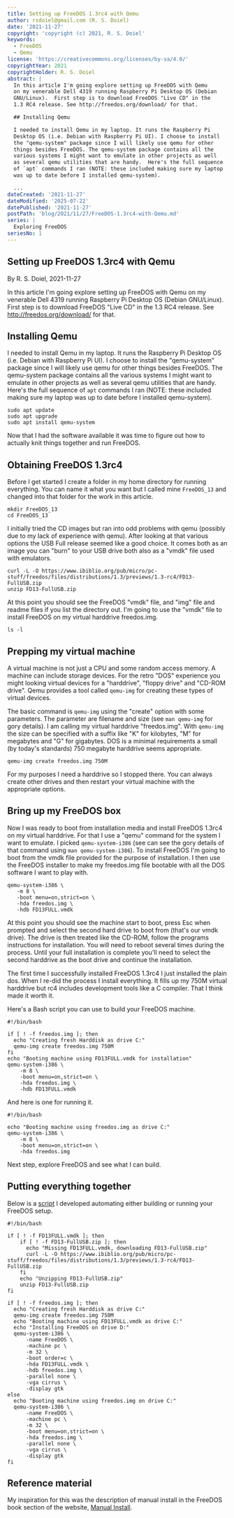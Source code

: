 ```yaml
---
title: Setting up FreeDOS 1.3rc4 with Qemu
author: rsdoiel@gmail.com (R. S. Doiel)
date: '2021-11-27'
copyright: 'copyright (c) 2021, R. S. Doiel'
keywords:
  - FreeDOS
  - Qemu
license: 'https://creativecommons.org/licenses/by-sa/4.0/'
copyrightYear: 2021
copyrightHolder: R. S. Doiel
abstract: |
  In this article I'm going explore setting up FreeDOS with Qemu
  on my venerable Dell 4319 running Raspberry Pi Desktop OS (Debian
  GNU/Linux).  First step is to download FreeDOS "Live CD" in the
  1.3 RC4 release. See http://freedos.org/download/ for that.

  ## Installing Qemu

  I needed to install Qemu in my laptop. It runs the Raspberry Pi
  Desktop OS (i.e. Debian with Raspberry Pi UI). I choose to install
  the "qemu-system" package since I will likely use qemu for other
  things besides FreeDOS. The qemu-system package contains all the
  various systems I might want to emulate in other projects as well
  as several qemu utilities that are handy.  Here's the full sequence
  of `apt` commands I ran (NOTE: these included making sure my laptop
  was up to date before I installed qemu-system).

  ...
dateCreated: '2021-11-27'
dateModified: '2025-07-22'
datePublished: '2021-11-27'
postPath: 'blog/2021/11/27/FreeDOS-1.3rc4-with-Qemu.md'
series: |
  Exploring FreeDOS
seriesNo: 1
---
```


Setting up FreeDOS 1.3rc4 with Qemu
-----------------------------------

By R. S. Doiel, 2021-11-27

In this article I'm going explore setting up FreeDOS with Qemu
on my venerable Dell 4319 running Raspberry Pi Desktop OS (Debian
GNU/Linux).  First step is to download FreeDOS "Live CD" in the
1.3 RC4 release. See http://freedos.org/download/ for that.

Installing Qemu
---------------

I needed to install Qemu in my laptop. It runs the Raspberry Pi
Desktop OS (i.e. Debian with Raspberry Pi UI). I choose to install
the "qemu-system" package since I will likely use qemu for other
things besides FreeDOS. The qemu-system package contains all the
various systems I might want to emulate in other projects as well
as several qemu utilities that are handy.  Here's the full sequence
of `apt` commands I ran (NOTE: these included making sure my laptop
was up to date before I installed qemu-system).

~~~
sudo apt update
sudo apt upgrade
sudo apt install qemu-system
~~~

Now that I had the software available it was time to figure out
how to actually knit things together and run FreeDOS.


Obtaining FreeDOS 1.3rc4
------------------------

Before I get started I create a folder in my home directory
for running everything. You can name it what you want
but I called mine `FreeDOS_13` and changed into that folder
for the work in this article.

~~~
mkdir FreeDOS_13
cd FreeDOS_13
~~~

I initially tried the CD images but ran into odd problems with
qemu (possibly due to my lack of experience with qemu).
After looking at that various options the USB Full release
seemed like a good choice. It comes both as an image you can
"burn" to your USB drive both also as a "vmdk" file used with
emulators.

~~~
curl -L -O https://www.ibiblio.org/pub/micro/pc-stuff/freedos/files/distributions/1.3/previews/1.3-rc4/FD13-FullUSB.zip
unzip FD13-FullUSB.zip
~~~

At this point you should see the FreeDOS "vmdk" file, and "img" file and readme files if you list the directory out. I'm going to use the "vmdk" file to install FreeDOS on my virtual harddrive freedos.img.

~~~
ls -l 
~~~

Prepping my virtual machine
---------------------------

A virtual machine is not just a CPU and some random
access memory. A machine can include storage devices. For
the retro "DOS" experience you might looking virtual devices
for a "harddrive", "floppy drive" and "CD-ROM drive". 
Qemu provides a tool called `qemu-img` for creating 
these types of virtual devices.

The basic command is `qemu-img` using the "create" option with
some parameters.  The parameter are filename and size (see
`man qemu-img` for gory details). I am calling my virtual
harddrive "freedos.img".  With `qemu-img` the size can be
specified with a suffix like "K" for kilobytes,  "M" for
megabytes and "G" for gigabytes. DOS is a minimal requirements
a small (by today's standards) 750 megabyte harddrive seems
appropriate.

~~~
qemu-img create freedos.img 750M
~~~

For my purposes I need a harddrive so I stopped there. You
can always create other drives and then restart your virtual
machine with the appropriate options.

Bring up my FreeDOS box
-----------------------

Now I was ready to boot from installation media and install
FreeDOS 1.3rc4 on my virtual harddrive.  For that I
use a "qemu" command for the system I want to emulate.
I picked `qemu-system-i386` (see can see
the gory details of that command using `man qemu-system-i386`).
To install FreeDOS I'm going to boot from the vmdk file 
provided for the purpose of installation. I then use the FreeDOS
installer to make my freedos.img file bootable with all the
DOS software I want to play with.

~~~
qemu-system-i386 \
   -m 8 \
   -boot menu=on,strict=on \
   -hda freedos.img \
   -hdb FD13FULL.vmdk
~~~

At this point you should see the machine start to boot, press Esc
when prompted and select the second hard drive to boot from (that's
our vmdk drive).  The drive is then treated like the CD-ROM, follow
the programs instructions for installation. You will need to reboot
several times during the process. Until your full installation is
complete you'll need to select the second harddrive as the boot drive
and continue the installation.

The first time I successfully installed FreeDOS 1.3rc4 I just installed
the plain dos. When I re-did the process I install everything. It
fills up my 750M virtual harddrive but rc4 includes development tools
like a C compiler.  That I think made it worth it.

Here's a Bash script you can use to build your FreeDOS machine.

~~~
#!/bin/bash

if [ ! -f freedos.img ]; then
  echo "Creating fresh Harddisk as drive C:"
  qemu-img create freedos.img 750M
fi
echo "Booting machine using FD13FULL.vmdk for installation"
qemu-system-i386 \
    -m 8 \
    -boot menu=on,strict=on \
    -hda freedos.img \
    -hdb FD13FULL.vmdk
~~~

And here is one for running it.

~~~
#!/bin/bash

echo "Booting machine using freedos.img as drive C:"
qemu-system-i386 \
    -m 8 \
    -boot menu=on,strict=on \
    -hda freedos.img
~~~

Next step, explore FreeDOS and see what I can build.

Putting everything together
---------------------------

Below is a [script](run-freedos-1.3rc4.bash) I developed automating either building or running your FreeDOS setup.

~~~
#!/bin/bash

if [ ! -f FD13FULL.vmdk ]; then
    if [ ! -f FD13-FullUSB.zip ]; then
      echo "Missing FD13FULL.vmdk, downloading FD13-FullUSB.zip"
      curl -L -O https://www.ibiblio.org/pub/micro/pc-stuff/freedos/files/distributions/1.3/previews/1.3-rc4/FD13-FullUSB.zip
    fi
    echo "Unzipping FD13-FullUSB.zip"
    unzip FD13-FullUSB.zip
fi

if [ ! -f freedos.img ]; then
  echo "Creating fresh Harddisk as drive C:"
  qemu-img create freedos.img 750M
  echo "Booting machine using FD13FULL.vmdk as drive C:"
  echo "Installing FreeDOS on drive D:"
  qemu-system-i386 \
      -name FreeDOS \
      -machine pc \
      -m 32 \
      -boot order=c \
      -hda FD13FULL.vmdk \
      -hdb freedos.img \
      -parallel none \
      -vga cirrus \
      -display gtk
else
  echo "Booting machine using freedos.img on drive C:"
  qemu-system-i386 \
      -name FreeDOS \
      -machine pc \
      -m 32 \
      -boot menu=on,strict=on \
      -hda freedos.img \
      -parallel none \
      -vga cirrus \
      -display gtk
fi
~~~


Reference material
------------------

My inspiration for this was the description of manual install in
the FreeDOS book section of the website, [Manual Install](https://www.freedos.org/books/get-started/june14-manual-install.html).

